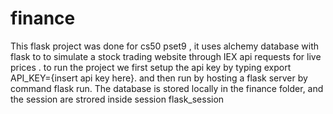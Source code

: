 # finance

This flask project was done for cs50 pset9 , it uses alchemy database with flask to to simulate a stock trading website through IEX api requests for live prices .
to run the project we first setup the api key by typing export API_KEY={insert api key here}.
and then run by hosting a flask server by command flask run.
The database is stored locally in the finance folder, and the session are strored inside session flask_session
